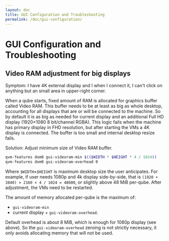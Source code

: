 ```yaml
---
layout: doc
title: GUI Configuration and Troubleshooting
permalink: /doc/gui-configuration/
---
```


GUI Configuration and Troubleshooting
=====================================

Video RAM adjustment for big displays
-------------------------------------

Symptom: I have 4K external display and I when I connect it, I can't click on
anything but an small area in upper-right corner.

When a qube starts, fixed amount of RAM is allocated for graphics buffer called
Video RAM. This buffer needs to be at least as big as whole desktop, accounting
for all displays that are or will be connected to the machine. So by default it
is as big as needed for current display and an additional Full HD display
(1920×1080 8 bit/channel RGBA). This logic fails when the machine has primary
display in FHD resolution, but after starting the VMs a 4K display is connected.
The buffer is too small and internal desktop resize fails.

Solution: Adjust minimum size of Video RAM buffer.

```sh
qvm-features dom0 gui-videoram-min $(($WIDTH * $HEIGHT * 4 / 1024))
qvm-features dom0 gui-videoram-overhead 0
```

Where `$WIDTH`×`$HEIGHT` is maximum desktop size the user anticipates. For
example, if user needs 1080p and 4k display side-by-side, that is
`(1920 + 3840) × 2160 × 4 / 1024 = 48600`, or slightly above 48 MiB per-qube.
After adjustment, the VMs need to be restarted.

The amount of memory allocated per-qube is the maximum of:
- `gui-videoram-min`
- current display + `gui-videoram-overhead`.

Default overhead is about 8 MiB, which is enough for 1080p display (see above).
So the `gui-videoram-overhead` zeroing is not strictly necessary, it only avoids
allocating memory that will not be used.
